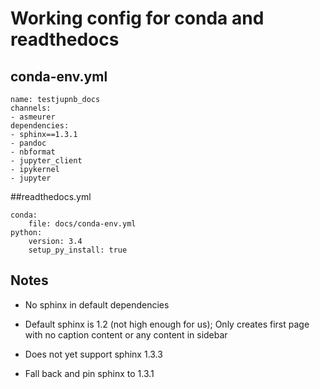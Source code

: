 # Working config for conda and readthedocs

## conda-env.yml
```
name: testjupnb_docs
channels:
- asmeurer
dependencies:
- sphinx==1.3.1
- pandoc
- nbformat
- jupyter_client
- ipykernel
- jupyter
```

##readthedocs.yml
```
conda:
    file: docs/conda-env.yml
python:
    version: 3.4
    setup_py_install: true
```


## Notes
- No sphinx in default dependencies
- Default sphinx is 1.2 (not high enough for us); Only creates first page with
no caption content or any content in sidebar

- Does not yet support sphinx 1.3.3
- Fall back and pin sphinx to 1.3.1
